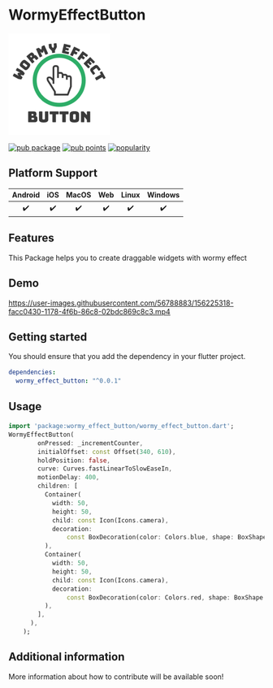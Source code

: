 # WormyEffectButton
<img src="logo.png" alt="drawing" width="200"/>

[![pub package](https://img.shields.io/pub/v/wormy_effect_button.svg)](https://pub.dev/packages/wormy_effect_button)
[![pub points](https://badges.bar/wormy_effect_button/pub%20points)](https://pub.dev/packages/wormy_effect_button/score)
[![popularity](https://badges.bar/wormy_effect_button/popularity)](https://pub.dev/packages/wormy_effect_button/score)

## Platform Support

| Android | iOS | MacOS | Web | Linux | Windows |
| :-----: | :-: | :---: | :-: | :---: | :-----: |
|   ✔️    | ✔️  |  ✔️   | ✔️  |  ✔️   |   ✔️    |

## Features

This Package helps you to create draggable widgets with wormy effect

## Demo
https://user-images.githubusercontent.com/56788883/156225318-facc0430-1178-4f6b-86c8-02bdc869c8c3.mp4

## Getting started

You should ensure that you add the dependency in your flutter project.
```yaml
dependencies:
  wormy_effect_button: "^0.0.1"
```
## Usage

```dart
import 'package:wormy_effect_button/wormy_effect_button.dart';
WormyEffectButton(
        onPressed: _incrementCounter,
        initialOffset: const Offset(340, 610),
        holdPosition: false,
        curve: Curves.fastLinearToSlowEaseIn,
        motionDelay: 400,
        children: [
          Container(
            width: 50,
            height: 50,
            child: const Icon(Icons.camera),
            decoration:
                const BoxDecoration(color: Colors.blue, shape: BoxShape.circle),
          ),
          Container(
            width: 50,
            height: 50,
            child: const Icon(Icons.camera),
            decoration:
                const BoxDecoration(color: Colors.red, shape: BoxShape.circle),
          ),
        ],
      ),
    );
```

## Additional information

More information about how to contribute will be available soon!
